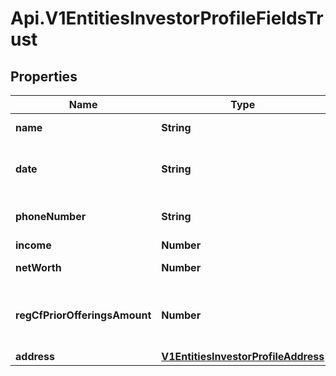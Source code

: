 # Api.V1EntitiesInvestorProfileFieldsTrust

## Properties

Name | Type | Description | Notes
------------ | ------------- | ------------- | -------------
**name** | **String** | The name of the trust | [optional] 
**date** | **String** | The creation date of the trust | [optional] 
**phoneNumber** | **String** | The phone number of the trust | [optional] 
**income** | **Number** | The income | [optional] 
**netWorth** | **Number** | The net worth | [optional] 
**regCfPriorOfferingsAmount** | **Number** | The prior offering amount in the last 12 months | [optional] 
**address** | [**V1EntitiesInvestorProfileAddress**](V1EntitiesInvestorProfileAddress.md) |  | [optional] 


